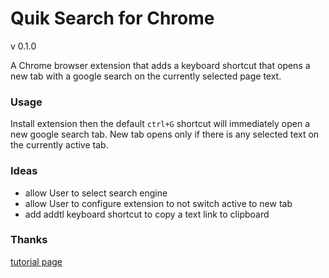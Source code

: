 # Quik Search for Chrome
v 0.1.0

A Chrome browser extension that adds a keyboard shortcut that opens a new tab with a google search on the currently selected page text.

### Usage
Install extension then the default `ctrl+G` shortcut will immediately open a new google search tab.
New tab opens only if there is any selected text on the currently active tab.

### Ideas
- allow User to select search engine
- allow User to configure extension to not switch active to new tab
- add addtl keyboard shortcut to copy a text link to clipboard

### Thanks
[tutorial page](http://www.robinhowlett.com/blog/2016/11/12/building-a-google-chrome-extension-including-keyboard-shortcuts-and-copying-to-the-clipboard/)
